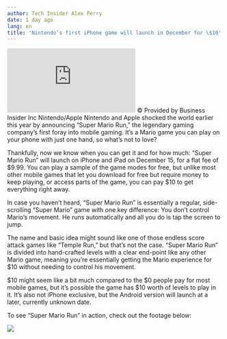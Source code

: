 ```yaml
---
author: Tech Insider Alex Perry
date: 1 day ago
lang: en
title: 'Nintendo’s first iPhone game will launch in December for \$10'
---
```


![\<span style=“font-size:13px;”\>Nintendo/Apple\</span\>] © Provided by Business Insider Inc Nintendo/Apple Nintendo and Apple shocked the world earlier this year by announcing “Super Mario Run,” the legendary gaming company’s first foray into mobile gaming. It’s a Mario game you can play on your phone with just one hand, so what’s not to love?

Thankfully, now we know when you can get it and for how much: “Super Mario Run” will launch on iPhone and iPad on December 15, for a flat fee of \$9.99. You can play a sample of the game modes for free, but unlike most other mobile games that let you download for free but require money to keep playing, or access parts of the game, you can pay \$10 to get everything right away.

In case you haven’t heard, “Super Mario Run” is essentially a regular, side-scrolling “Super Mario” game with one key difference: You don’t control Mario’s movement. He runs automatically and all you do is tap the screen to jump.

The name and basic idea might sound like one of those endless score attack games like “Temple Run,” but that’s not the case. “Super Mario Run” is divided into hand-crafted levels with a clear end-point like any other Mario game, meaning you’re essentially getting the Mario experience for \$10 without needing to control his movement.

\$10 might seem like a bit much compared to the \$0 people pay for most mobile games, but it’s possible the game has \$10 worth of levels to play in it. It’s also not iPhone exclusive, but the Android version will launch at a later, currently unknown date.

To see “Super Mario Run” in action, check out the footage below:

![][1]

  [\<span style=“font-size:13px;”\>Nintendo/Apple\</span\>]: http://img-s-msn-com.akamaized.net/tenant/amp/entityid/AAkk5fh.img?h=820&w=1456&m=6&q=60&o=f&l=f&x=1162&y=540
  [1]: https://www.youtube.com/embed/E39ychZKnDI
